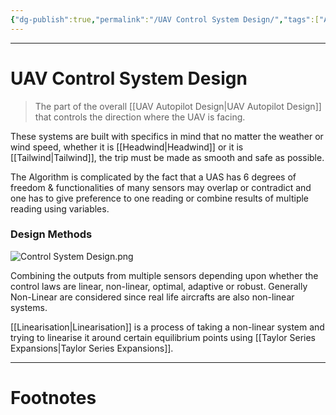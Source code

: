 ```yaml
---
{"dg-publish":true,"permalink":"/UAV Control System Design/","tags":["Academics","Physics"]}
---
```



---
# UAV Control System Design
> The part of the overall [[UAV Autopilot Design\|UAV Autopilot Design]] that controls the direction where the UAV is facing.

These systems are built with specifics in mind that no matter the weather or wind speed, whether it is [[Headwind\|Headwind]] or it is [[Tailwind\|Tailwind]], the trip must be made as smooth and safe as possible. 

The Algorithm is complicated by the fact that a UAS has 6 degrees of freedom & functionalities of many sensors may overlap or contradict and one has to give preference to one reading or combine results of multiple reading using variables.

### Design Methods
![Control System Design.png](/img/user/Vaulted%20Images/Control%20System%20Design.png)

Combining the outputs from multiple sensors depending upon whether the control laws are linear, non-linear, optimal, adaptive or robust. Generally Non-Linear are considered since real life aircrafts are also non-linear systems.

[[Linearisation\|Linearisation]] is a process of taking a non-linear system and trying to linearise it around certain equilibrium points using [[Taylor Series Expansions\|Taylor Series Expansions]].

---
# Footnotes